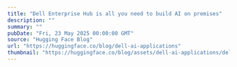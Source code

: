 ```yaml
---
title: "Dell Enterprise Hub is all you need to build AI on premises"
description: ""
summary: ""
pubDate: "Fri, 23 May 2025 00:00:00 GMT"
source: "Hugging Face Blog"
url: "https://huggingface.co/blog/dell-ai-applications"
thumbnail: "https://huggingface.co/blog/assets/dell-ai-applications/dell-post-thumbnail.png"
---
```


